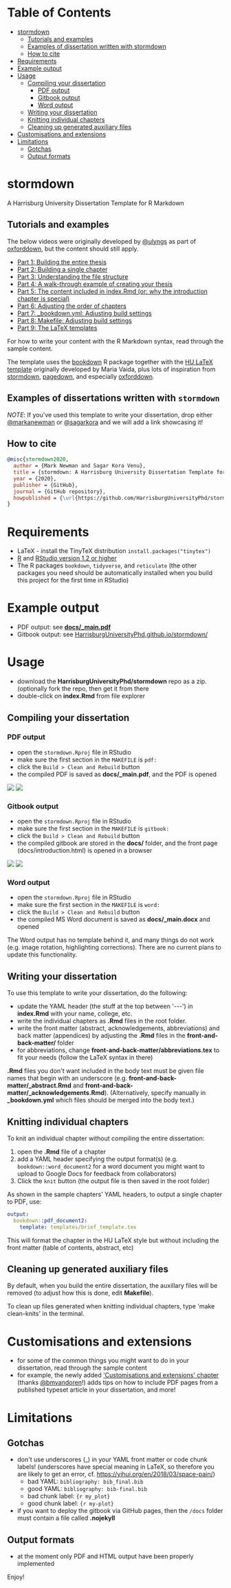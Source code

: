 # Table of Contents

   * [stormdown](#stormdown)
      * [Tutorials and examples](#tutorials-and-examples)
      * [Examples of dissertation written with stormdown](#examples-of-dissertation-written-with-stormdown)
      * [How to cite](#how-to-cite)
   * [Requirements](#requirements)
   * [Example output](#example-output)
   * [Usage](#usage)
      * [Compiling your dissertation](#compiling-your-dissertation)
         * [PDF output](#pdf-output)
         * [Gitbook output](#gitbook-output)
         * [Word output](#word-output)
      * [Writing your dissertation](#writing-your-dissertation)
      * [Knitting individual chapters](#knitting-individual-chapters)
      * [Cleaning up generated auxiliary files](#cleaning-up-generated-auxiliary-files)
   * [Customisations and extensions](#customisations-and-extensions)
   * [Limitations](#limitations)
      * [Gotchas](#gotchas)
      * [Output formats](#output-formats)

# stormdown

A Harrisburg University Dissertation Template for R Markdown

## Tutorials and examples

The below videos were originally developed by [@ulyngs](https://github.com/ulyngs) as part of [oxforddown](https://github.com/ulyngs/oxforddown), but the content should still apply.

* [Part 1: Building the entire thesis](https://www.youtube.com/watch?v=Yf1W1BBS9cU)
* [Part 2: Building a single chapter](https://www.youtube.com/watch?v=-EJfCA3VA-I)
* [Part 3: Understanding the file structure](https://www.youtube.com/watch?v=jafgJobOgpc)
* [Part 4: A walk-through example of creating your thesis](https://www.youtube.com/watch?v=uWpinaVSZ6Q)
* [Part 5: The content included in index.Rmd (or: why the introduction chapter is special)](https://www.youtube.com/watch?v=FPlwCj5ZH8M)
* [Part 6: Adjusting the order of chapters](https://www.youtube.com/watch?v=-0M3TuDnu7Y)
* [Part 7: _bookdown.yml: Adjusting build settings](https://www.youtube.com/watch?v=jXYfC8RXTvg)
* [Part 8: Makefile: Adjusting build settings](https://www.youtube.com/watch?v=L6mV8z32RfE)
* [Part 9: The LaTeX templates](https://www.youtube.com/watch?v=o2fd_O1On7g)

For how to write your content with the R Markdown syntax, read through the sample content.

The template uses the [bookdown](https://bookdown.org) R package together with the [HU LaTeX template](https://github.com/HarrisburgUniversityPhd/stormdown/tree/master/templates) originally developed by Maria Vaida, plus lots of inspiration from [stormdown](https://github.com/ismayc/thesisdown), [pagedown](https://github.com/rstudio/pagedown), and especially [oxforddown](https://github.com/ulyngs/oxforddown).

## Examples of dissertations written with `stormdown`

_NOTE_: If you've used this template to write your dissertation, drop either [@markanewman](https://github.com/markanewman) or [@sagarkora](https://github.com/sagarkora) and we will add a link showcasing it!

## How to cite

```bibtex
@misc{stormdown2020,
  author = {Mark Newman and Sagar Kora Venu},
  title = {stormdown: A Harrisburg University Dissertation Template for R Markdown},
  year = {2020},
  publisher = {GitHub},
  journal = {GitHub repository},
  howpublished = {\url{https://github.com/HarrisburgUniversityPhd/stormdown}}
}
```

# Requirements

* LaTeX - install the TinyTeX distribution `install.packages("tinytex")`
* [R](https://cran.rstudio.com) and [RStudio version 1.2 or higher](https://www.rstudio.com/products/rstudio/download/#download)
* The R packages `bookdown`, `tidyverse`, and `reticulate` (the other packages you need should be automatically installed when you build this project for the first time in RStudio)

# Example output

* PDF output: see [**docs/_main.pdf**](https://github.com/HarrisburgUniversityPhd/stormdown/blob/master/docs/_main.pdf)
* Gitbook output: see [HarrisburgUniversityPhd.github.io/stormdown/](https://HarrisburgUniversityPhd.github.io/stormdown/)

# Usage

* download the **HarrisburgUniversityPhd/stormdown** repo as a zip.
  (optionally fork the repo, then get it from there
* double-click on **index.Rmd** from file explorer

## Compiling your dissertation

### PDF output

* open the `stormdown.Rproj` file in RStudio
* make sure the first section in the `MAKEFILE` is `pdf:`
* click the `Build > Clean and Rebuild` button
* the compiled PDF is saved as **docs/_main.pdf**, and the PDF is opened

![](figures/screenshots/build_all.png)
![](figures/screenshots/compiled_pdf.png)

### Gitbook output

* open the `stormdown.Rproj` file in RStudio
* make sure the first section in the `MAKEFILE` is `gitbook:`
* click the `Build > Clean and Rebuild` button
* the compiled gitbook are stored in the **docs/** folder, and the front page (docs/introduction.html) is opened in a browser

![](figures/screenshots/build_gitbook.png)
![](figures/screenshots/compiled_gitbook.png)

### Word output

* open the `stormdown.Rproj` file in RStudio
* make sure the first section in the `MAKEFILE` is `word:`
* click the `Build > Clean and Rebuild` button
* the compiled MS Word document is saved as **docs/_main.docx** and opened

The Word output has no template behind it, and many things do not work (e.g. image rotation, highlighting corrections).
There are no current plans to update this functionality.

## Writing your dissertation

To use this template to write your dissertation, do the following:

* update the YAML header (the stuff at the top between '---') in **index.Rmd** with your name, college, etc.
* write the individual chapters as **.Rmd** files in the root folder.
* write the front matter (abstract, acknowledgements, abbreviations) and back matter (appendices) by adjusting the **.Rmd** files in the **front-and-back-matter/** folder
* for abbreviations, change **front-and-back-matter/abbreviations.tex** to fit your needs (follow the LaTeX syntax in there)

**.Rmd** files you don't want included in the body text must be given file names that begin with an underscore (e.g. **front-and-back-matter/_abstract.Rmd** and **front-and-back-matter/_acknowledgements.Rmd**).
(Alternatively, specify manually in **_bookdown.yml** which files should be merged into the body text.)

## Knitting individual chapters

To knit an individual chapter without compiling the entire dissertation:
1. open the **.Rmd** file of a chapter
2. add a YAML header specifying the output format(s) (e.g. `bookdown::word_document2` for a word document you might want to upload to Google Docs for feedback from collaborators)
3. Click the `knit` button (the output file is then saved in the root folder)

As shown in the sample chapters' YAML headers, to output a single chapter to PDF, use:

```yaml
output:
  bookdown::pdf_document2:
    template: templates/brief_template.tex
```
This will format the chapter in the HU LaTeX style but without including the front matter (table of contents, abstract, etc)

## Cleaning up generated auxiliary files

By default, when you build the entire dissertation, the auxillary files will be removed (to adjust how this is done, edit **Makefile**).

To clean up files generated when knitting individual chapters, type 'make clean-knits' in the terminal.

# Customisations and extensions

* for some of the common things you might want to do in your dissertation, read through the sample content
* for example, the newly added ['Customisations and extensions' chapter](https://HarrisburgUniversityPhd.github.io/stormdown/customisations-and-extensions.html) (thanks [@bmvandoren](https://github.com/bmvandoren)!) adds tips on how to include PDF pages from a published typeset article in your dissertation, and more!

# Limitations

## Gotchas

* don't use underscores (_) in your YAML front matter or code chunk labels! (underscores have special meaning in LaTeX, so therefore you are likely to get an error, cf. https://yihui.org/en/2018/03/space-pain/)
  * bad YAML: `bibliography: bib_final.bib`
  * good YAML: `bibliography: bib-final.bib`
  * bad chunk label: `{r my_plot}`
  * good chunk label: `{r my-plot}`
* if you want to deploy the gitbook via GitHub pages, then the `/docs` folder must contain a file called **.nojekyll**

## Output formats

* at the moment only PDF and HTML output have been properly implemented

Enjoy!
